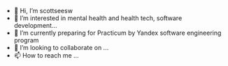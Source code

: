 - 👋 Hi, I’m scottseesw
- 👀 I’m interested in mental health and health tech, software development...
- 🌱 I’m currently preparing for Practicum by Yandex software engineering program
- 💞️ I’m looking to collaborate on ...
- 📫 How to reach me ...

<!---
scottseesw/scottseesw is a ✨ special ✨ repository because its `README.md` (this file) appears on your GitHub profile.
You can click the Preview link to take a look at your changes.
--->
